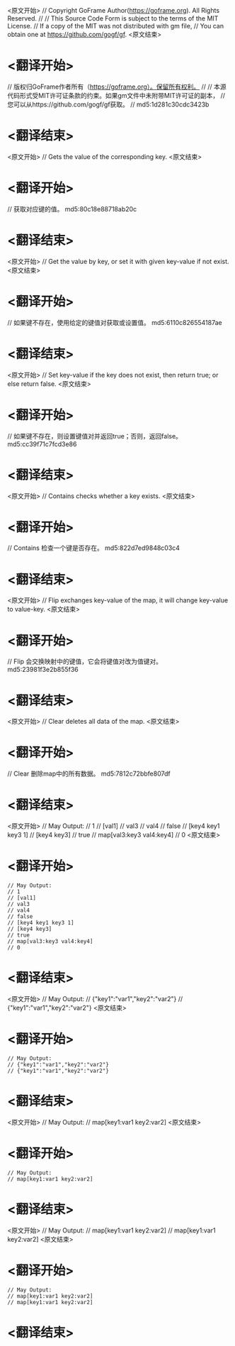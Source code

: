 
<原文开始>
// Copyright GoFrame Author(https://goframe.org). All Rights Reserved.
//
// This Source Code Form is subject to the terms of the MIT License.
// If a copy of the MIT was not distributed with gm file,
// You can obtain one at https://github.com/gogf/gf.
<原文结束>

# <翻译开始>
// 版权归GoFrame作者所有（https://goframe.org）。保留所有权利。
//
// 本源代码形式受MIT许可证条款的约束。如果gm文件中未附带MIT许可证的副本，
// 您可以从https://github.com/gogf/gf获取。
// md5:1d281c30cdc3423b
# <翻译结束>


<原文开始>
// Gets the value of the corresponding key.
<原文结束>

# <翻译开始>
// 获取对应键的值。 md5:80c18e88718ab20c
# <翻译结束>


<原文开始>
// Get the value by key, or set it with given key-value if not exist.
<原文结束>

# <翻译开始>
// 如果键不存在，使用给定的键值对获取或设置值。 md5:6110c826554187ae
# <翻译结束>


<原文开始>
// Set key-value if the key does not exist, then return true; or else return false.
<原文结束>

# <翻译开始>
// 如果键不存在，则设置键值对并返回true；否则，返回false。 md5:cc39f71c7fcd3e86
# <翻译结束>


<原文开始>
// Contains checks whether a key exists.
<原文结束>

# <翻译开始>
// Contains 检查一个键是否存在。 md5:822d7ed9848c03c4
# <翻译结束>


<原文开始>
// Flip exchanges key-value of the map, it will change key-value to value-key.
<原文结束>

# <翻译开始>
// Flip 会交换映射中的键值，它会将键值对改为值键对。 md5:23981f3e2b855f36
# <翻译结束>


<原文开始>
// Clear deletes all data of the map.
<原文结束>

# <翻译开始>
// Clear 删除map中的所有数据。 md5:7812c72bbfe807df
# <翻译结束>


<原文开始>
	// May Output:
	// 1
	// [val1]
	// val3
	// val4
	// false
	// [key4 key1 key3 1]
	// [key4 key3]
	// true
	// map[val3:key3 val4:key4]
	// 0
<原文结束>

# <翻译开始>
	// May Output:
	// 1
	// [val1]
	// val3
	// val4
	// false
	// [key4 key1 key3 1]
	// [key4 key3]
	// true
	// map[val3:key3 val4:key4]
	// 0
# <翻译结束>


<原文开始>
	// May Output:
	// {"key1":"var1","key2":"var2"}
	// {"key1":"var1","key2":"var2"}
<原文结束>

# <翻译开始>
	// May Output:
	// {"key1":"var1","key2":"var2"}
	// {"key1":"var1","key2":"var2"}
# <翻译结束>


<原文开始>
	// May Output:
	// map[key1:var1 key2:var2]
<原文结束>

# <翻译开始>
	// May Output:
	// map[key1:var1 key2:var2]
# <翻译结束>


<原文开始>
	// May Output:
	// map[key1:var1 key2:var2]
	// map[key1:var1 key2:var2]
<原文结束>

# <翻译开始>
	// May Output:
	// map[key1:var1 key2:var2]
	// map[key1:var1 key2:var2]
# <翻译结束>

